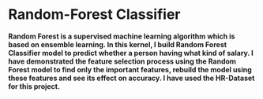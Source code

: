# Random-Forest Classifier
**Random Forest is a supervised machine learning algorithm which is based on ensemble learning. In this kernel, I build Random Forest Classifier model to predict whether a person having what kind of salary. I have demonstrated the feature selection process using the Random Forest model to find only the important features, rebuild the model using these features and see its effect on accuracy. I have used the HR-Dataset for this project.**

